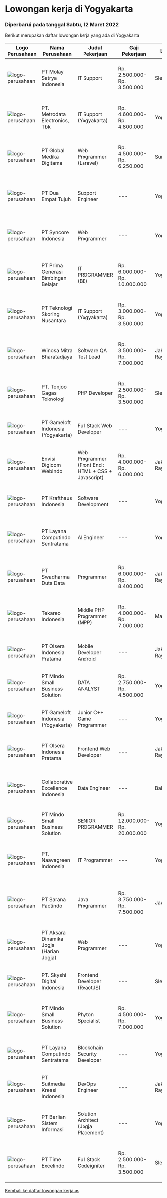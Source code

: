 
  # Lowongan kerja di Yogyakarta

  ### Diperbarui pada tanggal Sabtu, 12 Maret 2022

  Berikut merupakan daftar lowongan kerja yang ada di Yogyakarta

  |Logo Perusahaan | Nama Perusahaan | Judul Pekerjaan | Gaji Pekerjaan | Lokasi | Deskripsi | Tanggal diunggah | Pranala |
  | -------------- | --------------- | --------------- | --------- | --------- | -------------- | ------- | ----------- |
  |![logo-perusahaan](https://image-service-cdn.seek.com.au/3b6db4b6ba2f5a95a05c7d2f1ccb85d805e889a9/ee4dce1061f3f616224767ad58cb2fc751b8d2dc)|PT Molay Satrya Indonesia|IT Support|Rp. 2.500.000-Rp. 3.500.000|Sleman|Mengelola website perusahaan meliputi perbaikan dan pengembangan back end dan front end Mengelola system IT lain seperti ERP dan yang lainnya...|Jumat, 11 Maret 2022|https://www.jobstreet.co.id/id/job/it-support-3807112?token=0~316ac2e6-4376-4701-965c-331d14de2abc&sectionRank=1&jobId=jobstreet-id-job-3807112|
|![logo-perusahaan](https://image-service-cdn.seek.com.au/0d75518309b56a3cff39daa569b0ba02cc7a22f2/ee4dce1061f3f616224767ad58cb2fc751b8d2dc)|PT. Metrodata Electronics, Tbk|IT Support (Yogyakarta)|Rp. 4.600.000-Rp. 4.800.000|Yogyakarta|Kualifikasi Personnel: Minimal Diploma (D3) Ilmu Komputer, Sistem Informasi, Teknik Komputer atau Pendidikan setara. pengalaman minimal 1 tahun...|Kamis, 10 Maret 2022|https://www.jobstreet.co.id/id/job/it-support-yogyakarta-3816432?token=0~316ac2e6-4376-4701-965c-331d14de2abc&sectionRank=2&jobId=jobstreet-id-job-3816432|
|![logo-perusahaan](https://image-service-cdn.seek.com.au/39c06919f88ea35ae3ab49c926ad528faf2ea88b/ee4dce1061f3f616224767ad58cb2fc751b8d2dc)|PT Global Medika Digitama|Web Programmer (Laravel)|Rp. 4.500.000-Rp. 6.250.000|Surabaya|Syarat Kualifikasi : Lulusan Course, Diploma, Sarjana bidang Ilmu Komputer/Teknologi Informasi atau bidang terkait. Pengalaman kerja minimal 3 tahun...|Kamis, 10 Maret 2022|https://www.jobstreet.co.id/id/job/web-programmer-laravel-3815681?token=0~316ac2e6-4376-4701-965c-331d14de2abc&sectionRank=3&jobId=jobstreet-id-job-3815681|
|![logo-perusahaan](https://image-service-cdn.seek.com.au/77b21a0ee2c136c382dd20b539140dcaf7d79275/ee4dce1061f3f616224767ad58cb2fc751b8d2dc)|PT Dua Empat Tujuh|Support Engineer|---|Yogyakarta|Kualifikasi: SMK, D3, S1 TKJ, RPL, Sistem Informasi / Teknik Informatika Mengerti algoritma pemrograman Menguasai minimal satu bahasa pemrograman...|Kamis, 10 Maret 2022|https://www.jobstreet.co.id/id/job/support-engineer-3800246?token=0~316ac2e6-4376-4701-965c-331d14de2abc&sectionRank=4&jobId=jobstreet-id-job-3800246|
|![logo-perusahaan](https://image-service-cdn.seek.com.au/f66e19308d244eca3cf6778cd9ef51c4c4c6d355/ee4dce1061f3f616224767ad58cb2fc751b8d2dc)|PT Syncore Indonesia|Web Programmer|---|Yogyakarta|Kualifikasi : Lulusan S1 Jurusan Teknik Informatika atau jurusan linear lainnya Fresh Graduate welcome to apply Memahami dan menguasai penggunaan PHP...|Jumat, 11 Maret 2022|https://www.jobstreet.co.id/id/job/web-programmer-3801920?token=0~316ac2e6-4376-4701-965c-331d14de2abc&sectionRank=5&jobId=jobstreet-id-job-3801920|
|![logo-perusahaan](https://image-service-cdn.seek.com.au/88274fc452a47bce437e96164f7ff67a6d1930fd/ee4dce1061f3f616224767ad58cb2fc751b8d2dc)|PT Prima Generasi Bimbingan Belajar|IT PROGRAMMER (BE)|Rp. 6.000.000-Rp. 10.000.000|Yogyakarta|The candidate must possess at least Bachelor's Degree in Engineering (Computer/Telecommunication) or equivalent. Required language(s): Bahasa...|Kamis, 10 Maret 2022|https://www.jobstreet.co.id/id/job/it-programmer-be-3816411?token=0~316ac2e6-4376-4701-965c-331d14de2abc&sectionRank=6&jobId=jobstreet-id-job-3816411|
|![logo-perusahaan](https://image-service-cdn.seek.com.au/b00a74f0319f4d9e9b60e2064fd100547ba9247f/ee4dce1061f3f616224767ad58cb2fc751b8d2dc)|PT Teknologi Skoring Nusantara|IT Support (Yogyakarta)|Rp. 3.000.000-Rp. 3.500.000|Yogyakarta|Mempersiapkan perangkat IT (PC, Laptop, Tablet atau HP) agar siap dipakai user Menyelesaikan masalah (troubleshoot) perangkat jika ditemukan masalah...|Senin, 07 Maret 2022|https://www.jobstreet.co.id/id/job/it-support-yogyakarta-3811285?token=0~316ac2e6-4376-4701-965c-331d14de2abc&sectionRank=7&jobId=jobstreet-id-job-3811285|
|![logo-perusahaan](https://image-service-cdn.seek.com.au/cd823704551af28e73a2059691a6e200c86b8a5f/ee4dce1061f3f616224767ad58cb2fc751b8d2dc)|Winosa Mitra Bharatadjaya|Software QA Test Lead|Rp. 3.500.000-Rp. 7.000.000|Jakarta Raya|Winosa is Business consultancy and IT offshore company focusing on providing support to businesses of international clients. With the company growing,...|Jumat, 11 Maret 2022|https://www.jobstreet.co.id/id/job/software-qa-test-lead-3806193?token=0~316ac2e6-4376-4701-965c-331d14de2abc&sectionRank=8&jobId=jobstreet-id-job-3806193|
|![logo-perusahaan](https://image-service-cdn.seek.com.au/a083bcf6cafe02d372853a92180973ccc0b39376/ee4dce1061f3f616224767ad58cb2fc751b8d2dc)|PT. Tonjoo Gagas Teknologi|PHP Developer|Rp. 2.500.000-Rp. 3.500.000|Sleman|✔ Requirement: Menguasai PHP minimal pengalaman 1 tahun ATAU Menguasai LARAVEL/Yii/Code Igniter minimal pengalaman 1 tahun Menguasai konsep...|Jumat, 11 Maret 2022|https://www.jobstreet.co.id/id/job/php-developer-3818032?token=0~316ac2e6-4376-4701-965c-331d14de2abc&sectionRank=9&jobId=jobstreet-id-job-3818032|
|![logo-perusahaan](https://image-service-cdn.seek.com.au/e71d517696b76186b066fae7807098ca294c66fd/ee4dce1061f3f616224767ad58cb2fc751b8d2dc)|PT Gameloft Indonesia (Yogyakarta)|Full Stack Web Developer|---|Yogyakarta|Job DescriptionResponsibilities:  Work with the team members to translate existing requirements into reporting tools and services according to the...|Jumat, 11 Maret 2022|https://www.jobstreet.co.id/id/job/full-stack-web-developer-3806880?token=0~316ac2e6-4376-4701-965c-331d14de2abc&sectionRank=10&jobId=jobstreet-id-job-3806880|
|![logo-perusahaan](https://image-service-cdn.seek.com.au/0c7a46ab4ff060997a35d4660818dd092ee12591/ee4dce1061f3f616224767ad58cb2fc751b8d2dc)|Envisi Digicom Webindo|Web Programmer (Front End : HTML + CSS + Javascript)|Rp. 4.000.000-Rp. 6.000.000|Jakarta Raya|Persyaratan: Memiliki pengalaman minimal : 2 tahun di Web Design / Development Menguasai HTML/HTML5 CSS, Bootstrap, Javascript (Jquery) Menguasai...|Jumat, 11 Maret 2022|https://www.jobstreet.co.id/id/job/web-programmer-front-end-%3A-html-css-javascript-3817054?token=0~316ac2e6-4376-4701-965c-331d14de2abc&sectionRank=11&jobId=jobstreet-id-job-3817054|
|![logo-perusahaan](https://image-service-cdn.seek.com.au/e26dc03cde6d6d0d8a23d8f3342eee0d1b185c02/ee4dce1061f3f616224767ad58cb2fc751b8d2dc)|PT Krafthaus Indonesia|Software Development|---|Yogyakarta|We are looking for a Full-stack Software Developer for https://paperlust.co/ to build and maintain functional web pages and applications. As a Full...|Kamis, 10 Maret 2022|https://www.jobstreet.co.id/id/job/software-development-3805583?token=0~316ac2e6-4376-4701-965c-331d14de2abc&sectionRank=12&jobId=jobstreet-id-job-3805583|
|![logo-perusahaan](https://image-service-cdn.seek.com.au/613f901daeb8be2d89c655ebdc2b9758473108d8/ee4dce1061f3f616224767ad58cb2fc751b8d2dc)|PT Layana Computindo Sentratama|AI Engineer|---|Yogyakarta|Responsibilities: Develop methods and code for problems using computer vision, image processing, and artificial intelligence Solve and find solutions...|Kamis, 10 Maret 2022|https://www.jobstreet.co.id/id/job/ai-engineer-3805198?token=0~316ac2e6-4376-4701-965c-331d14de2abc&sectionRank=13&jobId=jobstreet-id-job-3805198|
|![logo-perusahaan](https://image-service-cdn.seek.com.au/e55e3708620a7ff5e7da329d1725ee01ed113417/ee4dce1061f3f616224767ad58cb2fc751b8d2dc)|PT Swadharma Duta Data|Programmer|Rp. 6.000.000-Rp. 8.400.000|Jakarta Raya|Minimal 2 Tahun pengalaman sebagai programmer Memahami Konsep Full Stack Programmig Memahami Konsep Microservices Architecture Diutamakan menguasai...|Selasa, 08 Maret 2022|https://www.jobstreet.co.id/id/job/programmer-3813099?token=0~316ac2e6-4376-4701-965c-331d14de2abc&sectionRank=14&jobId=jobstreet-id-job-3813099|
|![logo-perusahaan](https://image-service-cdn.seek.com.au/35671fb539bc12cd3e94bf9b1c094aa88fb61364/ee4dce1061f3f616224767ad58cb2fc751b8d2dc)|Tekareo Indonesia|Middle PHP Programmer (MPP)|Rp. 4.000.000-Rp. 7.000.000|Malang|Requirements: Candidate must possess at least a Diploma, Bachelor's Degree, Art/ Design/ Creative Multimedia, Computer Science/Information Technology,...|Kamis, 10 Maret 2022|https://www.jobstreet.co.id/id/job/middle-php-programmer-mpp-3805370?token=0~316ac2e6-4376-4701-965c-331d14de2abc&sectionRank=15&jobId=jobstreet-id-job-3805370|
|![logo-perusahaan](https://image-service-cdn.seek.com.au/90e9bb2e5bcac40b68d491aafb34203d371349a1/ee4dce1061f3f616224767ad58cb2fc751b8d2dc)|PT Olsera Indonesia Pratama|Mobile Developer Android|---|Jakarta Raya|Responsibilities: Development in an AGILE environment Create good product with accessibility and security compliance Create good product with...|Jumat, 11 Maret 2022|https://www.jobstreet.co.id/id/job/mobile-developer-android-3806643?token=0~316ac2e6-4376-4701-965c-331d14de2abc&sectionRank=16&jobId=jobstreet-id-job-3806643|
|![logo-perusahaan](https://i.ibb.co/sqvTCh9/112815900-stock-vector-no-image-available-icon-flat-vector.webp)|PT Mindo Small Business Solution|DATA ANALYST|Rp. 2.750.000-Rp. 4.500.000|Yogyakarta|Job Descriptions: Research redirects, click rate, SERP, and other OTA visibility metrics​.​ Research, interpret &amp; analyze OTA market and trends....|Kamis, 10 Maret 2022|https://www.jobstreet.co.id/id/job/data-analyst-3801092?token=0~316ac2e6-4376-4701-965c-331d14de2abc&sectionRank=17&jobId=jobstreet-id-job-3801092|
|![logo-perusahaan](https://image-service-cdn.seek.com.au/e71d517696b76186b066fae7807098ca294c66fd/ee4dce1061f3f616224767ad58cb2fc751b8d2dc)|PT Gameloft Indonesia (Yogyakarta)|Junior C++ Game Programmer|---|Yogyakarta|You will take part in the full cycle development of mobile games from start to finish, in connection with Gameloft international teams in America,...|Jumat, 11 Maret 2022|https://www.jobstreet.co.id/id/job/junior-c-game-programmer-3806881?token=0~316ac2e6-4376-4701-965c-331d14de2abc&sectionRank=18&jobId=jobstreet-id-job-3806881|
|![logo-perusahaan](https://image-service-cdn.seek.com.au/90e9bb2e5bcac40b68d491aafb34203d371349a1/ee4dce1061f3f616224767ad58cb2fc751b8d2dc)|PT Olsera Indonesia Pratama|Frontend Web Developer|---|Jakarta Raya|Responsibilities: Development in an AGILE environment Create good product with accessibility and security compliance Create good product with...|Rabu, 09 Maret 2022|https://www.jobstreet.co.id/id/job/frontend-web-developer-3798955?token=0~316ac2e6-4376-4701-965c-331d14de2abc&sectionRank=19&jobId=jobstreet-id-job-3798955|
|![logo-perusahaan](https://image-service-cdn.seek.com.au/7145b1ba6bc0dbd678e2bf86d776dd2b1b9b81f6/ee4dce1061f3f616224767ad58cb2fc751b8d2dc)|Collaborative Excellence Indonesia|Data Engineer|---|Bali|Job Description Develops or modifies data models, ETL processes, and BI tool solutions Ensures appropriate documentation for all development and...|Kamis, 10 Maret 2022|https://www.jobstreet.co.id/id/job/data-engineer-3799785?token=0~316ac2e6-4376-4701-965c-331d14de2abc&sectionRank=20&jobId=jobstreet-id-job-3799785|
|![logo-perusahaan](https://i.ibb.co/sqvTCh9/112815900-stock-vector-no-image-available-icon-flat-vector.webp)|PT Mindo Small Business Solution|SENIOR PROGRAMMER|Rp. 12.000.000-Rp. 20.000.000|Yogyakarta|Qualifications: Expertise in one of these Programming languages is a must (python, PHP or Golang). Good analytical skills and ability to follow the...|Kamis, 10 Maret 2022|https://www.jobstreet.co.id/id/job/senior-programmer-3800142?token=0~316ac2e6-4376-4701-965c-331d14de2abc&sectionRank=21&jobId=jobstreet-id-job-3800142|
|![logo-perusahaan](https://image-service-cdn.seek.com.au/86c55207a4b7828c57c235ae55c317913a2598e1/ee4dce1061f3f616224767ad58cb2fc751b8d2dc)|PT. Naavagreen Indonesia|IT Programmer|---|Yogyakarta|Kualifikasi Umum :· Sehat jasmani dan rohani· Usia maksimal 30 tahun Kualifikasi Khusus :· Pendidikan minimal S1(Sistem Informasi/Teknik Informatika,...|Selasa, 08 Maret 2022|https://www.jobstreet.co.id/id/job/it-programmer-3812249?token=0~316ac2e6-4376-4701-965c-331d14de2abc&sectionRank=22&jobId=jobstreet-id-job-3812249|
|![logo-perusahaan](https://image-service-cdn.seek.com.au/98982338245954acade7338ecccff8adaf4bc449/ee4dce1061f3f616224767ad58cb2fc751b8d2dc)|PT Sarana Pactindo|Java Programmer|Rp. 3.750.000-Rp. 7.500.000|Jawa Barat|JAVA PROGRAMMERSpecification Having good knowledge and skill on Java Programming Knowledge of various java and web frameworks (Spring, Struts,...|Kamis, 10 Maret 2022|https://www.jobstreet.co.id/id/job/java-programmer-3815878?token=0~316ac2e6-4376-4701-965c-331d14de2abc&sectionRank=23&jobId=jobstreet-id-job-3815878|
|![logo-perusahaan](https://image-service-cdn.seek.com.au/a70b9ba04d50ed5df3aa68e9d2c16c70bb6ded5e/ee4dce1061f3f616224767ad58cb2fc751b8d2dc)|PT Aksara Dinamika Jogja (Harian Jogja)|Web Programmer|---|Yogyakarta|Membuat web Mengembangkan sistem berbasis web Persyaratan Umum: Usia maksimum 30 tahun Cepat menyesuaikan diri, detail oriented dan mampu bekerja di...|Kamis, 10 Maret 2022|https://www.jobstreet.co.id/id/job/web-programmer-3816464?token=0~316ac2e6-4376-4701-965c-331d14de2abc&sectionRank=24&jobId=jobstreet-id-job-3816464|
|![logo-perusahaan](https://image-service-cdn.seek.com.au/576e7133c857bbb19363ee10bac48b32b4e2646e/ee4dce1061f3f616224767ad58cb2fc751b8d2dc)|PT. Skyshi Digital Indonesia|Frontend Developer (ReactJS)|---|Sleman|If you are Frontend Developer looking for building software with quality and standard, Skyshi is the right place. Our goal is to make engineers...|Jumat, 11 Maret 2022|https://www.jobstreet.co.id/id/job/frontend-developer-reactjs-3802611?token=0~316ac2e6-4376-4701-965c-331d14de2abc&sectionRank=25&jobId=jobstreet-id-job-3802611|
|![logo-perusahaan](https://i.ibb.co/sqvTCh9/112815900-stock-vector-no-image-available-icon-flat-vector.webp)|PT Mindo Small Business Solution|Phyton Specialist|Rp. 4.500.000-Rp. 7.000.000|Yogyakarta|Job Descriptions: Work with our Operations team to plan automation scripts on manual process and data management. Create automation scripts using...|Kamis, 10 Maret 2022|https://www.jobstreet.co.id/id/job/phyton-specialist-3805582?token=0~316ac2e6-4376-4701-965c-331d14de2abc&sectionRank=26&jobId=jobstreet-id-job-3805582|
|![logo-perusahaan](https://image-service-cdn.seek.com.au/613f901daeb8be2d89c655ebdc2b9758473108d8/ee4dce1061f3f616224767ad58cb2fc751b8d2dc)|PT Layana Computindo Sentratama|Blockchain Security Developer|---|Yogyakarta|Responsibilities: Designing, implementing, maintaining the security system Responsible for security testing infrastructure Improve security coverage...|Kamis, 10 Maret 2022|https://www.jobstreet.co.id/id/job/blockchain-security-developer-3805167?token=0~316ac2e6-4376-4701-965c-331d14de2abc&sectionRank=27&jobId=jobstreet-id-job-3805167|
|![logo-perusahaan](https://image-service-cdn.seek.com.au/a5c9031380eb08bdce605f2fa1a6e5e724a6def0/ee4dce1061f3f616224767ad58cb2fc751b8d2dc)|PT Suitmedia Kreasi Indonesia|DevOps Engineer|---|Jakarta Raya|Role:You will build and maintain reliable, robust, and secure infrastructures.Responsibilities:- Design cost-optimized, secured, scalable and...|Kamis, 10 Maret 2022|https://www.jobstreet.co.id/id/job/devops-engineer-3800371?token=0~316ac2e6-4376-4701-965c-331d14de2abc&sectionRank=28&jobId=jobstreet-id-job-3800371|
|![logo-perusahaan](https://image-service-cdn.seek.com.au/ccc0df9110fd5f01c647c290b339361a3aae7efb/ee4dce1061f3f616224767ad58cb2fc751b8d2dc)|PT Berlian Sistem Informasi|Solution Architect (Jogja Placement)|---|Yogyakarta|ROLE &amp; RESPONSIBILITY: Design, build, and maintain high-performance and scalable the system architecture and transformation pipelines using modern...|Kamis, 10 Maret 2022|https://www.jobstreet.co.id/id/job/solution-architect-jogja-placement-3805249?token=0~316ac2e6-4376-4701-965c-331d14de2abc&sectionRank=29&jobId=jobstreet-id-job-3805249|
|![logo-perusahaan](https://image-service-cdn.seek.com.au/184b7bd28392b1704e22ba3bc694b32c1ed0c598/ee4dce1061f3f616224767ad58cb2fc751b8d2dc)|PT Time Excelindo|Full Stack Codeigniter|Rp. 2.500.000-Rp. 3.500.000|Sleman|Mengembangkan aplikasi web front-end dan back-end Merancang dan mengimplementasikan stuktur data untuk skalabilitas Berpartisipasi dalam seluruh...|Rabu, 09 Maret 2022|https://www.jobstreet.co.id/id/job/full-stack-codeigniter-3799534?token=0~316ac2e6-4376-4701-965c-331d14de2abc&sectionRank=30&jobId=jobstreet-id-job-3799534|


  [Kembali ke daftar lowongan kerja 🔙](../README.md#daftar-lowongan-kerja)
  